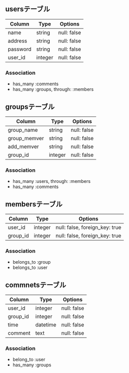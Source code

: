 ## usersテーブル

|Column  |Type   |Options    |
|--------|-------|-----------|
|name    |string |null: false|
|address |string |null: false|
|password|string |null: false|
|user_id |integer|null: false|

### Association
- has_many :comments
- has_many :groups, through: :members

## groupsテーブル

|Column      |Type   |Options    |
|------------|-------|-----------|
|group_name  |string |null: false|
|group_memver|string |null: false|
|add_memver  |string |null: false|
|group_id    |integer|null: false|

### Association
- has_many :users, through: :members
- has_many :comments

## membersテーブル

|Column  |Type   |Options                       |
|--------|-------|------------------------------|
|user_id |integer|null: false, foreign_key: true|
|group_id|integer|null: false, foreign_key: true|

### Association
- belongs_to :group
- belongs_to :user

## commnetsテーブル

|Column  |Type    |Options    |
|--------|--------|-----------|
|user_id |integer |null: false|
|group_id|integer |null: false|
|time    |datetime|null: false|
|comment |text    |null: false|

### Association
- belong_to :user
- has_many :groups